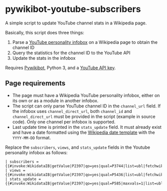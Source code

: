 # pywikibot-youtube-subscribers
A simple script to update YouTube channel stats in a Wikipedia page. 

Basically, this script does three things:
1. Parse a [YouTube personality infobox](https://en.wikipedia.org/wiki/Template:Infobox_YouTube_personality) on a Wikipedia page to obtain the channel ID 
2. Query the statistics for the channel ID to the YouTube API 
3. Update the stats in the infobox

Requires [Pywikibot](https://www.mediawiki.org/wiki/Manual:Pywikibot), Python 3, and a [YouTube API key](https://developers.google.com/youtube/v3/getting-started).

## Page requirements
* The page must have a Wikipedia YouTube personality infobox, either on its own or as a module in another infobox.
* The script can only parse YouTube channel ID in the ```channel_url``` field. If the infobox uses ```channel_direct_url```, both ```channel_id``` and ```channel_direct_url``` must be provided in the script (example in source code). Only one channel per infobox is supported.
* Last update time is printed in the ```stats_update``` field. It must already exist and have a date formatted using the [Wikipedia date template](https://en.wikipedia.org/wiki/Template:Date) with the ```YYYY-MM-DD``` format.

Replace the `subscribers`, `views`, and `stats_update` fields in the Youtube personality infobox as follows:
```
| subscribers = {{#invoke:WikidataIB|getValue|P2397|qo=yes|qual=P3744|list=ubl|fetchwikidata=ALL|onlysourced=no|scale=a|noicon=yes}}
| views = {{#invoke:WikidataIB|getValue|P2397|qo=yes|qual=P5436|list=ubl|fetchwikidata=ALL|onlysourced=no|scale=a|noicon=yes}}
| stats_update = {{#invoke:WikidataIB|getValue|P2397|qo=yes|qual=P585|maxvals=1|list=ubl|fetchwikidata=ALL|onlysourced=no|noicon=no}}
```